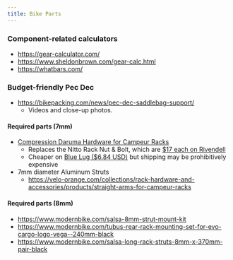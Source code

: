```yaml
---
title: Bike Parts
---
```


### Component-related calculators

- https://gear-calculator.com/
- https://www.sheldonbrown.com/gear-calc.html
- https://whatbars.com/

### Budget-friendly Pec Dec

- https://bikepacking.com/news/pec-dec-saddlebag-support/
  - Videos and close-up photos.

#### Required parts (7mm)

- [Compression Daruma Hardware for Campeur Racks](https://velo-orange.com/collections/rack-hardware-and-accessories/products/compression-bolt-for-campeur-racks)
  - Replaces the Nitto Rack Nut & Bolt, which are [\$17 each on Rivendell](https://www.rivbike.com/products/nitto-rack-hardware-rack-nut-bolt-each-20184)
  - Cheaper on [Blue Lug (\$6.84 USD)](https://global.bluelug.com/nitto-campee-bolt-set.html) but shipping may be prohibitively expensive
- 7mm diameter Aluminum Struts
  - https://velo-orange.com/collections/rack-hardware-and-accessories/products/straight-arms-for-campeur-racks

#### Required parts (8mm)

- https://www.modernbike.com/salsa-8mm-strut-mount-kit
- https://www.modernbike.com/tubus-rear-rack-mounting-set-for-evo-cargo-logo-vega--240mm-black
- https://www.modernbike.com/salsa-long-rack-struts-8mm-x-370mm-pair-black
